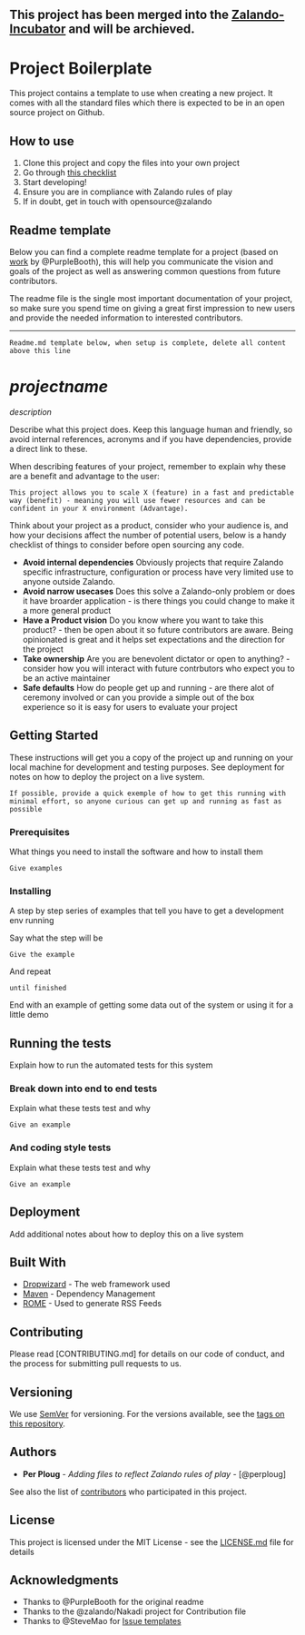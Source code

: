 
## This project has been merged into the [Zalando-Incubator](https://github.com/zalando-incubator/new-project) and will be archieved. 

# Project Boilerplate

This project contains a template to use when creating a new project. It comes with all the standard files which there is expected to be in an open source project on Github. 

## How to use

1. Clone this project and copy the files into your own project
2. Go through [this checklist](../../issues/1)
3. Start developing!
4. Ensure you are in compliance with Zalando rules of play
5. If in doubt, get in touch with opensource@zalando

## Readme template

Below you can find a complete readme template for a project (based on [work](https://gist.github.com/PurpleBooth/109311bb0361f32d87a2) by @PurpleBooth), this will help you communicate the vision and goals of the project as well as answering common questions from future contributors.

The readme file is the single most important documentation of your project, so make sure you spend time on giving a great first impression to new users and provide the needed information to interested contributors.


---- 

```
Readme.md template below, when setup is complete, delete all content above this line
```


# _projectname_

_description_

Describe what this project does. Keep this language human and friendly, so avoid internal references, acronyms and if you 
have dependencies, provide a direct link to these.

When describing features of your project, remember to explain why these are a benefit and advantage to the user:

```
This project allows you to scale X (feature) in a fast and predictable way (benefit) - meaning you will use fewer resources and can be confident in your X environment (Advantage).
```

Think about your project as a product, consider who your audience is, and how your decisions affect the number of potential users, below is a handy checklist of things to consider before open sourcing any code. 

- **Avoid internal dependencies** Obviously projects that require Zalando specific infrastructure, configuration or process have very limited use to anyone outside Zalando. 
- **Avoid narrow usecases** Does this solve a Zalando-only problem or does it have broarder application - is there things you could change to make it a more general product
- **Have a Product vision** Do you know where you want to take this product? - then be open about it so future contributors are aware. Being opinionated is great and it helps set expectations and the direction for the project
- **Take ownership** Are you are benevolent dictator or open to anything? - consider how you will interact with future contrbutors who expect you to be an active maintainer
- **Safe defaults** How do people get up and running - are there alot of ceremony involved or can you provide a simple out of the box experience so it is easy for users to evaluate your project


## Getting Started

These instructions will get you a copy of the project up and running on your local machine for development and testing purposes. See deployment for notes on how to deploy the project on a live system.

```
If possible, provide a quick exemple of how to get this running with minimal effort, so anyone curious can get up and running as fast as possible 
```

### Prerequisites

What things you need to install the software and how to install them

```
Give examples
```

### Installing

A step by step series of examples that tell you have to get a development env running

Say what the step will be

```
Give the example
```

And repeat

```
until finished
```

End with an example of getting some data out of the system or using it for a little demo

## Running the tests

Explain how to run the automated tests for this system

### Break down into end to end tests

Explain what these tests test and why

```
Give an example
```

### And coding style tests

Explain what these tests test and why

```
Give an example
```

## Deployment

Add additional notes about how to deploy this on a live system

## Built With

* [Dropwizard](http://www.dropwizard.io/1.0.2/docs/) - The web framework used
* [Maven](https://maven.apache.org/) - Dependency Management
* [ROME](https://rometools.github.io/rome/) - Used to generate RSS Feeds

## Contributing

Please read [CONTRIBUTING.md] for details on our code of conduct, and the process for submitting pull requests to us.

## Versioning

We use [SemVer](http://semver.org/) for versioning. For the versions available, see the [tags on this repository](https://github.com/your/project/tags). 

## Authors

* **Per Ploug** - *Adding files to reflect Zalando rules of play* - [@perploug]

See also the list of [contributors](CONTRIBUTORS) who participated in this project.

## License

This project is licensed under the MIT License - see the [LICENSE.md](LICENSE.md) file for details

## Acknowledgments

* Thanks to @PurpleBooth for the original readme
* Thanks to the @zalando/Nakadi project for Contribution file
* Thanks to @SteveMao for [Issue templates](https://github.com/stevemao/github-issue-templates)

